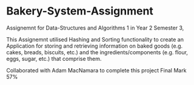 # Bakery-System-Assignment

Assignemnt for Data-Structures and Algorithms 1 in Year 2 Semester 3,

This Assignemnt utilised Hashing and Sorting functionality to create an Application for storing and retrieving information on
baked goods (e.g. cakes, breads, biscuits, etc.) and the ingredients/components (e.g. flour, eggs, sugar,
etc.) that comprise them.

Collaborated with Adam MacNamara to complete this project 
Final Mark 57%
